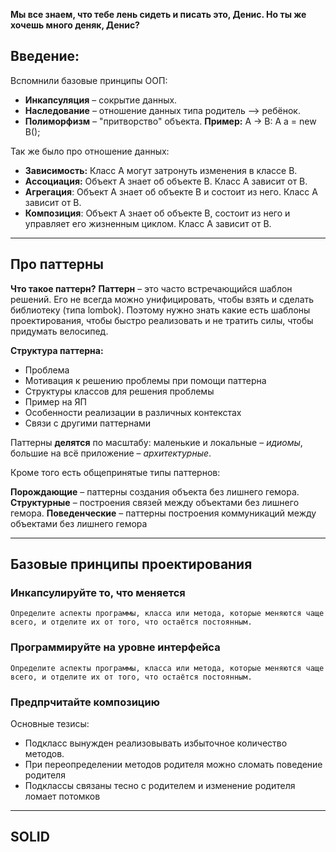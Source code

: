 **Мы все знаем, что тебе лень сидеть и писать это, Денис. Но ты же хочешь много деняк, Денис?**

## Введение:

Вспомнили базовые принципы ООП:

- **Инкапсуляция** &ndash; сокрытие данных.
- **Наследование** &ndash; отношение данных типа  родитель &ndash;> ребёнок. 
- **Полиморфизм** &ndash; "притворство" объекта. **Пример:** A -> B: A a = new B();

Так же было про отношение данных: 

* **Зависимость:** Класс А могут затронуть изменения в классе B.
* **Ассоциация:** Объект А знает об объекте B. Класс А зависит
от B.
* **Агрегация**: Объект А знает об объекте B и состоит из него.
Класс А зависит от B.
* **Композиция**: Объект А знает об объекте B, состоит из него и
управляет его жизненным циклом. Класс А зависит от B.
* * *
## Про паттерны
**Что такое паттерн?**
**Паттерн** &ndash; это часто встречающийся шаблон решений. Его не всегда можно унифицировать, чтобы взять и сделать библиотеку (типа lombok). Поэтому нужно знать какие есть шаблоны проектирования, чтобы быстро реализовать и не тратить силы, чтобы придумать велосипед. 

**Структура паттерна:**
* Проблема
* Мотивация к решению проблемы при помощи паттерна
* Структуры классов для решения проблемы
* Пример на ЯП
* Особенности реализации в различных контекстах
* Связи с другими паттернами

Паттерны **делятся** по масштабу: маленькие и локальные &ndash; *идиомы*, большие на всё приложение &ndash; *архитектурные*.

Кроме того есть общепринятые типы паттернов:

**Порождающие** &ndash; паттерны создания объекта без лишнего гемора.
**Структурные** &ndash; построения связей между объектами без лишнего гемора.
**Поведенческие** &ndash; паттерны построения коммуникаций между объектами без лишнего гемора
**************
## Базовые принципы проектирования
### Инкапсулируйте то, что меняется
	Определите аспекты программы, класса или метода, которые меняются чаще всего, и отделите их от того, что остаётся постоянным.

### Программируйте на уровне интерфейса
	Определите аспекты программы, класса или метода, которые меняются чаще всего, и отделите их от того, что остаётся постоянным.

### Предпрчитайте композицию
Основные тезисы:
* Подкласс вынужден реализовывать избыточное количество методов.
* При переопределении методов родителя можно сломать поведение родителя
* Подклассы связаны тесно с родителем и изменение родителя ломает потомков
****
## SOLID